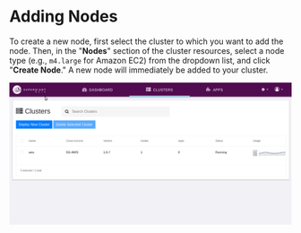 # Adding Nodes

To create a new node, first select the cluster to which you want to add the node. Then, in the "**Nodes**" section of the cluster resources, select a node type (e.g., `m4.large` for Amazon EC2) from the dropdown list, and click "**Create Node**." A new node will immediately be added to your cluster. 

![](../img/create-new-node.gif)